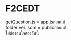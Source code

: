 # F2CEDT
getQuestion.js = app.jsก่อนเเก้<br>
folder ver. som = publicก่อนเเก้<br>
ไม่ต้องสนใจสองอันนี้

